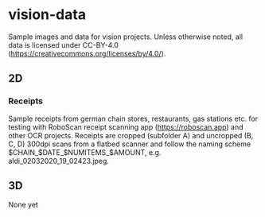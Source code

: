 # vision-data
Sample images and data for vision projects. Unless otherwise noted, all data is licensed under CC-BY-4.0 (https://creativecommons.org/licenses/by/4.0/).

## 2D

### Receipts

Sample receipts from german chain stores, restaurants, gas stations etc. for testing with RoboScan receipt scanning app (https://roboscan.app) and other OCR projects. Receipts are cropped (subfolder A) and uncropped (B, C, D) 300dpi scans from a flatbed scanner and follow the naming scheme $CHAIN_$DATE_$NUMITEMS_$AMOUNT, e.g. aldi_02032020_19_02423.jpeg.

## 3D

None yet
